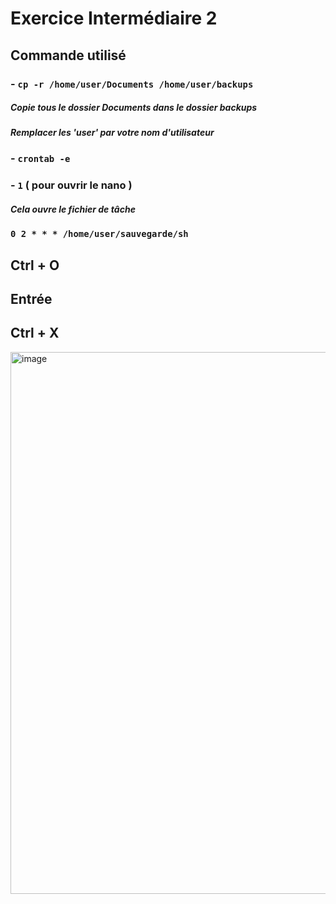 # Exercice Intermédiaire 2
## Commande utilisé
### - `cp -r /home/user/Documents /home/user/backups`
##### Copie tous le dossier Documents dans le dossier backups
#### **_Remplacer les 'user' par votre nom d'utilisateur_**

### - `crontab -e`
### - `1` ( pour ouvrir le nano )
##### Cela ouvre le fichier de tâche

### `0 2 * * * /home/user/sauvegarde/sh`
##
## Ctrl + O
## Entrée
## Ctrl + X
<img width="877" height="867" alt="image" src="https://github.com/user-attachments/assets/3b353ade-220d-4f68-a949-fe5643a69600" />
